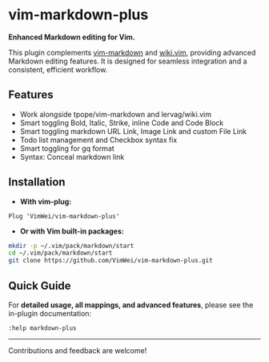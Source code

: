# vim-markdown-plus

**Enhanced Markdown editing for Vim.**

This plugin complements [vim-markdown](https://github.com/tpope/vim-markdown) and [wiki.vim](https://github.com/lervag/wiki.vim), providing advanced Markdown editing features. It is designed for seamless integration and a consistent, efficient workflow.

## Features
- Work alongside tpope/vim-markdown and lervag/wiki.vim
- Smart toggling Bold, Italic, Strike, inline Code and Code Block
- Smart toggling markdown URL Link, Image Link and custom File Link
- Todo list management and Checkbox syntax fix
- Smart toggling for gq format
- Syntax: Conceal markdown link

## Installation

* **With vim-plug:**
```vim
Plug 'VimWei/vim-markdown-plus'
```

* **Or with Vim built-in packages:**
```sh
mkdir -p ~/.vim/pack/markdown/start
cd ~/.vim/pack/markdown/start
git clone https://github.com/VimWei/vim-markdown-plus.git
```

## Quick Guide

For **detailed usage, all mappings, and advanced features**, please see the in-plugin documentation:

```
:help markdown-plus
```

---

Contributions and feedback are welcome!
